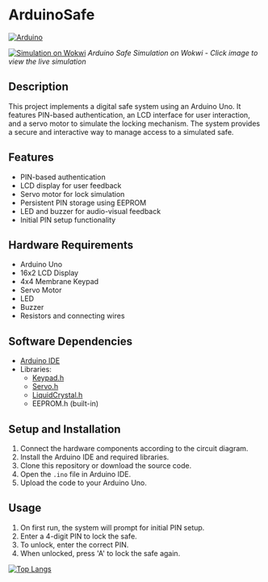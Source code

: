 # ArduinoSafe
[![Arduino](https://img.shields.io/badge/-Arduino-00979D?style=for-the-badge&logo=Arduino&logoColor=white)](https://www.arduino.cc/)

[![Simulation on Wokwi](https://github.com/MG-Osman/ArduinoSafe/assets/58115228/f65196db-68e2-4ef5-9a8e-ffb34c9bc546)](https://wokwi.com/projects/402300394862997505)
*Arduino Safe Simulation on Wokwi - Click image to view the live simulation*

## Description

This project implements a digital safe system using an Arduino Uno. It features PIN-based authentication, an LCD interface for user interaction, and a servo motor to simulate the locking mechanism. The system provides a secure and interactive way to manage access to a simulated safe.

## Features

- PIN-based authentication
- LCD display for user feedback
- Servo motor for lock simulation
- Persistent PIN storage using EEPROM
- LED and buzzer for audio-visual feedback
- Initial PIN setup functionality

## Hardware Requirements

- Arduino Uno
- 16x2 LCD Display
- 4x4 Membrane Keypad
- Servo Motor
- LED
- Buzzer
- Resistors and connecting wires

## Software Dependencies

- [Arduino IDE](https://www.arduino.cc/en/software)
- Libraries:
  - [Keypad.h](https://playground.arduino.cc/Code/Keypad/)
  - [Servo.h](https://www.arduino.cc/reference/en/libraries/servo/)
  - [LiquidCrystal.h](https://www.arduino.cc/en/Reference/LiquidCrystal)
  - EEPROM.h (built-in)

## Setup and Installation

1. Connect the hardware components according to the circuit diagram.
2. Install the Arduino IDE and required libraries.
3. Clone this repository or download the source code.
4. Open the `.ino` file in Arduino IDE.
5. Upload the code to your Arduino Uno.

## Usage

1. On first run, the system will prompt for initial PIN setup.
2. Enter a 4-digit PIN to lock the safe.
3. To unlock, enter the correct PIN.
4. When unlocked, press 'A' to lock the safe again.

 [![Top Langs](https://github-readme-stats.vercel.app/api/top-langs/?username=MG-Osman&layout=compact&theme=radical)](https://github.com/MG-Osman)

